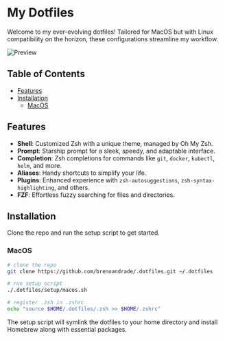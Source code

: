 # My Dotfiles

Welcome to my ever-evolving dotfiles! Tailored for MacOS but with Linux compatibility on the horizon, these configurations streamline my workflow.

![Preview](https://github.com/BrenoAndrade/dotfiles/assets/16777941/28d7cc05-24c0-4b17-a01d-3c4288293961)

## Table of Contents
- [Features](#features)
- [Installation](#installation)
  - [MacOS](#macos)

## Features

- **Shell**: Customized Zsh with a unique theme, managed by Oh My Zsh.
- **Prompt**: Starship prompt for a sleek, speedy, and adaptable interface.
- **Completion**: Zsh completions for commands like `git`, `docker`, `kubectl`, `helm`, and more.
- **Aliases**: Handy shortcuts to simplify your life.
- **Plugins**: Enhanced experience with `zsh-autosuggestions`, `zsh-syntax-highlighting`, and others.
- **FZF**: Effortless fuzzy searching for files and directories.

## Installation

Clone the repo and run the setup script to get started.

### MacOS

```bash
# clone the repo
git clone https://github.com/brenoandrade/.dotfiles.git ~/.dotfiles

# run setup script
./.dotfiles/setup/macos.sh

# register .zsh in .zshrc
echo "source $HOME/.dotfiles/.zsh >> $HOME/.zshrc"
```

The setup script will symlink the dotfiles to your home directory and install Homebrew along with essential packages.